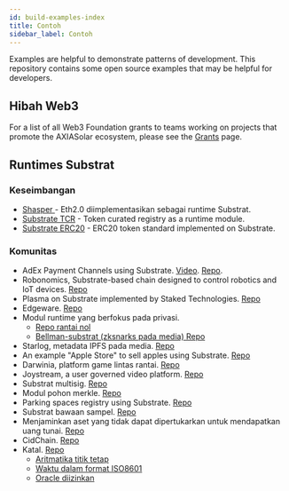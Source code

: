 ```yaml
---
id: build-examples-index
title: Contoh
sidebar_label: Contoh
---
```


Examples are helpful to demonstrate patterns of development. This repository contains some open source examples that may be helpful for developers.

## Hibah Web3

For a list of all Web3 Foundation grants to teams working on projects that promote the AXIASolar ecosystem, please see the [Grants](grants.md) page.

## Runtimes Substrat

### Keseimbangan

- [ Shasper ](https://github.com/axia-tech/shasper) - Eth2.0 diimplementasikan sebagai runtime Substrat.
- [Substrate TCR](https://github.com/substrate-developer-hub/substrate-tcr) - Token curated registry as a runtime module.
- [Substrate ERC20](https://github.com/substrate-developer-hub/substrate-erc20-multi/blob/master/runtime/src/erc20.rs) - ERC20 token standard implemented on Substrate.

### Komunitas

- AdEx Payment Channels using Substrate. [Video](https://www.youtube.com/watch?v=1CeI6Oa1BnU). [Repo](https://github.com/AdExNetwork/adex-protocol-substrate).
- Robonomics, Substrate-based chain designed to control robotics and IoT devices. [Repo](https://github.com/airalab/robonomics)
- Plasma on Substrate implemented by Staked Technologies. [Repo](https://github.com/stakedtechnologies/Plasm)
- Edgeware. [ Repo ](https://github.com/hicommonwealth/edgeware-node)
- Modul runtime yang berfokus pada privasi.
  - [Repo rantai nol](https://github.com/LayerXcom/zero-chain)
  - [Bellman-substrat (zksnarks pada media) Repo](https://github.com/LayerXcom/bellman-substrate)
- Starlog, metadata IPFS pada media. [ Repo ](https://github.com/PACTCare/Starlog)
- An example "Apple Store" to sell apples using Substrate. [Repo](https://github.com/osuketh/apple-store-substrate)
- Darwinia, platform game lintas rantai. [ Repo ](https://github.com/darwinia-network/darwinia)
- Joystream, a user governed video platform. [Repo](https://github.com/Joystream/substrate-node-joystream)
- Substrat multisig. [ Repo ](https://github.com/mixbytes/substrate-module-multisig)
- Modul pohon merkle. [ Repo ](https://github.com/filiplazovic/substrate-merkle-tree)
- Parking spaces registry using Substrate. [Repo](https://github.com/yjkimjunior/ParkingSpaceSubstrate)
- Substrat bawaan sampel. [ Repo ](https://github.com/gautamdhameja/substrate-inherents-sample)
- Menjaminkan aset yang tidak dapat dipertukarkan untuk mendapatkan uang tunai. [ Repo ](https://github.com/nczhu/collateral)
- CidChain. [Repo](https://github.com/Polygos/substrate-node-cidchain)
- Katal. [Repo](https://github.com/Trinkler/katal-chain)
  - [Aritmatika titik tetap](https://github.com/Trinkler/katal-chain/blob/master/modules/structures/src/reals.rs)
  - [Waktu dalam format ISO8601](https://github.com/Trinkler/katal-chain/blob/master/modules/structures/src/time.rs)
  - [Oracle diizinkan](https://github.com/Trinkler/katal-chain/tree/master/modules/oracle)
